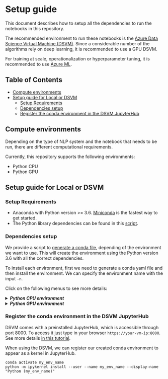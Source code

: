 # Setup guide

This document describes how to setup all the dependencies to run the notebooks in this repository.

The recommended environment to run these notebooks is the [Azure Data Science Virtual Machine (DSVM)](https://azure.microsoft.com/en-us/services/virtual-machines/data-science-virtual-machines/). Since a considerable number of the algorithms rely on deep learning, it is recommended to use a GPU DSVM.

For training at scale, operationalization or hyperparameter tuning, it is recommended to use [Azure ML](https://docs.microsoft.com/en-us/azure/machine-learning/service/).


## Table of Contents

* [Compute environments](#compute-environments)
* [Setup guide for Local or DSVM](#setup-guide-for-local-or-dsvm)
  * [Setup Requirements](#setup-requirements)
  * [Dependencies setup](#dependencies-setup)
  * [Register the conda environment in the DSVM JupyterHub](#register-the-conda-environment-in--the-dsvm-jupyterhub)


## Compute environments

Depending on the type of NLP system and the notebook that needs to be run, there are different computational requirements.

Currently, this repository supports the following environments:

* Python CPU
* Python GPU


## Setup guide for Local or DSVM

### Setup Requirements

* Anaconda with Python version >= 3.6. [Miniconda](https://conda.io/miniconda.html) is the fastest way to get started.
* The Python library dependencies can be found in this [script](tools/generate_conda_file.sh).

### Dependencies setup


We provide a script to [generate a conda file](tools/generate_conda_file.sh), depending of the environment we want to use. This will create the environment using the Python version 3.6 with all the correct dependencies.

To install each environment, first we need to generate a conda yaml file and then install the environment. We can specify the environment name with the input `-n`.

Click on the following menus to see more details:

<details>
<summary><strong><em>Python CPU environment</em></strong></summary>

Assuming the repo is cloned as `NLP` in the system, to install the Python CPU environment:

    cd NLP
    ./tools/generate_conda_file.sh
    conda env create -n nlp_cpu -f nlp_cpu.yaml 

</details>

<details>
<summary><strong><em>Python GPU environment</em></strong></summary>

Assuming that you have a GPU machine, to install the Python GPU environment, which by default installs the CPU environment:

    cd NLP
    ./tools/generate_conda_file.sh --gpu
    conda env create -n nlp_gpu -f nlp_gpu.yaml 

</details>



### Register the conda environment in the DSVM JupyterHub

DSVM comes with a preinstalled JupyterHub, which is accessible through port 8000. To access it just type in your browser `https://your-vm-ip:8000`. See more details [in this tutorial](https://docs.microsoft.com/en-us/azure/machine-learning/data-science-virtual-machine/dsvm-ubuntu-intro#jupyterhub-and-jupyterlab).

When using the DSVM, we can register our created conda environment to appear as a kernel in JupyterHub. 

    conda activate my_env_name
    python -m ipykernel install --user --name my_env_name --display-name "Python (my_env_name)"

